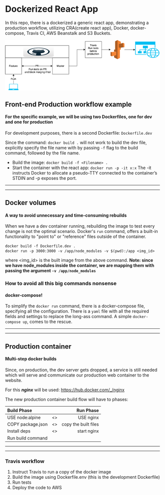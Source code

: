 # Dockerized React App

In this repo, there is a  dockerized a generic react app, demonstrating a 
production workflow, utilizing CRA(create react app), Docker, docker-compose,
Travis CI, AWS Beanstalk and S3 Buckets.

![Flow Chart](https://github.com/PantelisFan/docker-react/blob/master/FlowChart.png "Flow")


## Front-end Production workflow example
#### For the specific example, we will be using two Dockerfiles, one for dev and one for production

For development purposes, there is a second Dockerfile: `Dockerfile.dev` 

Since the command: `docker build .` will not work to build the dev file, explicitly specify
the file name with by passing `-f` flag to the build command, followed by the file name.

* Build the image: `docker build -f <Filename> .`
* Start the container with the react app: `docker run -p -it x:x`
The -it instructs Docker to allocate a pseudo-TTY connected to the container’s STDIN and -p exposes the port.


---
---
## Docker volumes
#### A way to avoid unnecessary and time-consuming rebuilds

When we have a dev container running, rebuilding the image to test every change is not the optimal scenario.
Docker's `run` command, offers a built-in functionality to "point to" or "reference" files outside of the container.

```text
docker build -f Dockerfile.dev .
docker run -p 3000:3000 -v /app/node_modules -v $(pwd):/app <img_id>
```
where <img_id> is the built image from the above command.
**Note: since we have node_modules inside the container, we are mapping them
with passing the argument `-v /app/node_modules`** 

### How to avoid all this big commands nonsense
#### docker-compose!

To simplify the `docker run` command, there is a docker-compose file, 
specifying all the configuration. There is a `yaml` file
with all the required fields and settings to replace the long-ass command.
A simple `docker-compose up`, comes to the rescue.


---
---


## Production container
#### Multi-step docker builds

Since, on production, the dev server gets dropped,  a service is still needed
which will serve and communicate our production web container to the website.

For this **_nginx_** will be used: https://hub.docker.com/_/nginx

The new production container build flow will have to phases:

| Build Phase |   |Run Phase |
| :---------- | --- |---------: |
| USE node:alpine | <> | USE nginx |
| COPY package.json| <> |copy the built files |
| Install deps | <> |start nginx |
| Run build command |  |  |

---
---

### Travis workflow

1. Instruct Travis to run a copy of the docker image
2. Build the image using Dockerfile.env (this is the development Dockerfile)
3. Run tests
4. Deploy the code to AWS

